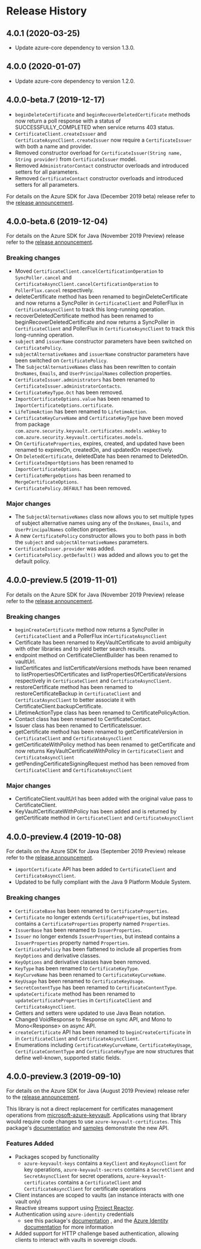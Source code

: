 # Release History

## 4.0.1 (2020-03-25)
- Update azure-core dependency to version 1.3.0.

## 4.0.0 (2020-01-07)
- Update azure-core dependency to version 1.2.0.

## 4.0.0-beta.7 (2019-12-17)
- `beginDeleteCertificate` and `beginRecoverDeletedCertificate` methods now return a poll response with a status of SUCCESSFULLY_COMPLETED when service returns 403 status.
- `CertificateClient.createIssuer` and `CertificateAsyncClient.createIssuer` now require a `CertificateIssuer` with both a name and provider.
- Removed constructor overload for `CertificateIssuer(String name, String provider)` from `CertificateIssuer` model.
- Removed `AdministratorContact` constructor overloads and introduced setters for all parameters.
- Removed `CertificateContact` constructor overloads and introduced setters for all parameters.

For details on the Azure SDK for Java (December 2019 beta) release refer to the [release announcement](https://aka.ms/azure-sdk-beta7-java).

## 4.0.0-beta.6 (2019-12-04)
For details on the Azure SDK for Java (November 2019 Preview) release refer to the [release announcement](https://aka.ms/azure-sdk-preview5-java).


### Breaking changes

- Moved `CertificateClient.cancelCertificationOperation` to `SyncPoller.cancel` and `CertificateAsyncClient.cancelCertificationOperation` to `PollerFlux.cancel` respectively.
- deleteCertificate method has been renamed to beginDeleteCertificate and now returns a SyncPoller in `CertificateClient` and PollerFlux in `CertificateAsyncClient` to track this long-running operation.
- recoverDeletedCertificate method has been renamed to beginRecoverDeletedCertificate and now returns a SyncPoller in `CertificateClient` and PollerFlux in `CertificateAsyncClient` to track this long-running operation.
- `subject` and `issuerName` constructor parameters have been switched on `CertificatePolicy`.
- `subjectAlternativeNames` and `issuerName` constructor parameters have been switched on `CertificatePolicy`.
- The `SubjectAlternativeNames` class has been rewritten to contain `DnsNames`, `Emails`, and `UserPrincipalNames` collection properties.
- `CertificateIssuer.administrators` has been renamed to `CertificateIssuer.administratorContacts`.
- `CertificateKeyType.Oct` has been removed.
- `ImportCertificateOptions.value` has been renamed to `ImportCertificateOptions.certificate`.
- `LifeTimeAction` has been renamed to `LifetimeAction`.
- `CertificateKeyCurveName` and `CertificateKeyType` have been moved from package `com.azure.security.keyvault.certificates.models.webkey` to `com.azure.security.keyvault.certificates.models`.
- On `CertificateProperties`, expires, created, and updated have been renamed to expiresOn, createdOn, and updatedOn respectively.
- On `DeletedCertificate`, deletedDate has been renamed to DeletedOn.
- `CertificateImportOptions` has been renamed to `ImportCertificateOptions`.
- `CertificateMergeOptions` has been renamed to `MergeCertificateOptions`.
- `CertificatePolicy.DEFAULT` has been removed.


### Major changes

- The `SubjectAlternativeNames` class now allows you to set multiple types of subject alternative names using any of the `DnsNames`, `Emails`, and `UserPrincipalNames` collection properties.
- A new `CertificatePolicy` constructor allows you to both pass in both the `subject` and `subjectAlternativeNames` parameters.
- `CertificateIssuer.provider` was added.
- `CertificatePolicy.getDefault()` was added and allows you to get the default policy.


## 4.0.0-preview.5 (2019-11-01)
For details on the Azure SDK for Java (November 2019 Preview) release refer to the [release announcement](https://aka.ms/azure-sdk-preview5-java).

### Breaking changes
- `beginCreateCertificate` method now returns a SyncPoller in `CertificateClient` and a PollerFlux in`CertificateAsyncClient`
- Certificate has been renamed to KeyVaultCertificate to avoid ambiguity with other libraries and to yield better search results.
- endpoint method on CertificateClientBuilder has been renamed to vaultUrl.
- listCertificates and listCertificateVersions methods have been renamed to listPropertiesOfCertificates and listPropertiesOfCertificateVersions respectively in `CertificateClient` and `CertificateAsyncClient`.
- restoreCertificate method has been renamed to restoreCertificateBackup in `CertificateClient` and `CertificatAsyncClient` to better associate it with CertificateClient.backupCertificate.
- LifetimeActionType class has been renamed to CertificatePolicyAction.
- Contact class has been renamed to CertificateContact.
- Issuer class has been renamed to CertificateIssuer.
- getCertificate method has been renamed to getCertificateVersion in `CertificateClient` and `CertificateAsyncClient`
- getCertificateWithPolicy method has been renamed to getCertificate and now returns KeyVaultCertificateWithPolicy in `CertificateClient` and `CertificateAsyncClient`
- getPendingCertificateSigningRequest method has been removed from `CertificateClient` and `CertificateAsyncClient`

### Major changes
- CertificateClient.vaultUrl has been added with the original value pass to CertificateClient.
- KeyVaultCertificateWithPolicy has been added and is returned by getCertificate method in `CertificateClient` and `CertificateAsyncClient`


## 4.0.0-preview.4 (2019-10-08)
For details on the Azure SDK for Java (September 2019 Preview) release refer to the [release announcement](https://aka.ms/azure-sdk-preview4-java).

- `importCertificate` API has been added to `CertificateClient` and `CertificateAsyncClient`.
-  Updated to be fully compliant with the Java 9 Platform Module System.

### Breaking changes

- `CertificateBase` has been renamed to `CertificateProperties`.
- `Certificate` no longer extends `CertificateProperties`, but instead contains a `CertificateProperties` property named `Properties`.
- `IssuerBase` has been renamed to `IssuerProperties`.
- `Issuer` no longer extends `IssuerProperties`, but instead contains a `IssuerProperties` property named `Properties`.
- `CertificatePolicy` has been flattened to include all properties from `KeyOptions` and derivative classes.
- `KeyOptions` and derivative classes have been removed.
- `KeyType` has been renamed to `CertificateKeyType`.
- `KeyCurveName` has been renamed to `CertificateKeyCurveName`.
- `KeyUsage` has been renamed to `CertificateKeyUsage`.
- `SecretContentType` has been renamed to `CertificateContentType`.
- `updateCertificate` method has been renamed to `updateCertificateProperties` in `CertificateClient` and `CertificateAsyncClient`.
-  Getters and setters were updated to use Java Bean notation.
-  Changed VoidResponse to Response<Void> on sync API, and Mono<VoidResponse> to Mono<Response<Void>> on async API.
- `createCertificate` API has been renamed to `beginCreateCertificate` in in `CertificateClient` and `CertificateAsyncClient`.
-  Enumerations including `CertificateKeyCurveName`, `CertificateKeyUsage`, `CertificateContentType` and `CertificateKeyType` are now structures that define well-known, supported static fields.

## 4.0.0-preview.3 (2019-09-10)
For details on the Azure SDK for Java (August 2019 Preview) release refer to the [release announcement](https://aka.ms/azure-sdk-preview3-java).

This library is not a direct replacement for certificates management operations from [microsoft-azure-keyvault](https://github.com/Azure/azure-sdk-for-java/tree/master/sdk/keyvault/microsoft-azure-keyvault). Applications using that library would require code changes to use `azure-keyvault-certificates`.
This package's
[documentation](https://github.com/Azure/azure-sdk-for-java/tree/master/sdk/keyvault/azure-keyvault-certificates/README.md)
and
[samples](https://github.com/Azure/azure-sdk-for-java/tree/master/sdk/keyvault/azure-keyvault-certificates/src/samples/java)
demonstrate the new API.


### Features Added
- Packages scoped by functionality
    - `azure-keyvault-keys` contains a `KeyClient` and `KeyAsyncClient` for key operations, 
    `azure-keyvault-secrets` contains a `SecretClient` and `SecretAsyncClient` for secret operations,
    `azure-keyvault-certificates` contains a `CertificateClient` and `CertificateAsyncClient` for certificate operations
- Client instances are scoped to vaults (an instance interacts with one vault
only)
- Reactive streams support using [Project Reactor](https://projectreactor.io/).
- Authentication using `azure-identity` credentials
  - see this package's
  [documentation](https://github.com/Azure/azure-sdk-for-java/tree/master/sdk/keyvault/azure-keyvault-certificates/README.md)
  , and the
  [Azure Identity documentation](https://github.com/Azure/azure-sdk-for-java/tree/master/sdk/identity/azure-identity/README.md)
  for more information
- Added support for HTTP challenge based authentication, allowing clients to interact with vaults in sovereign clouds.

